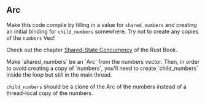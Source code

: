 ## Arc

Make this code compile by filling in a value for `shared_numbers` and creating an initial binding for `child_numbers` somewhere.
Try not to create any copies of the `numbers` Vec!

Check out the chapter [Shared-State Concurrency](https://doc.rust-lang.org/book/2018-edition/ch16-03-shared-state.html) of the Rust Book.

<div class="hint">
  Make `shared_numbers` be an `Arc` from the numbers vector.
  Then, in order to avoid creating a copy of `numbers`, you'll need to create `child_numbers` inside the loop but still in the main thread.

  `child_numbers` should be a clone of the Arc of the numbers instead of a thread-local copy of the numbers.
</div>
